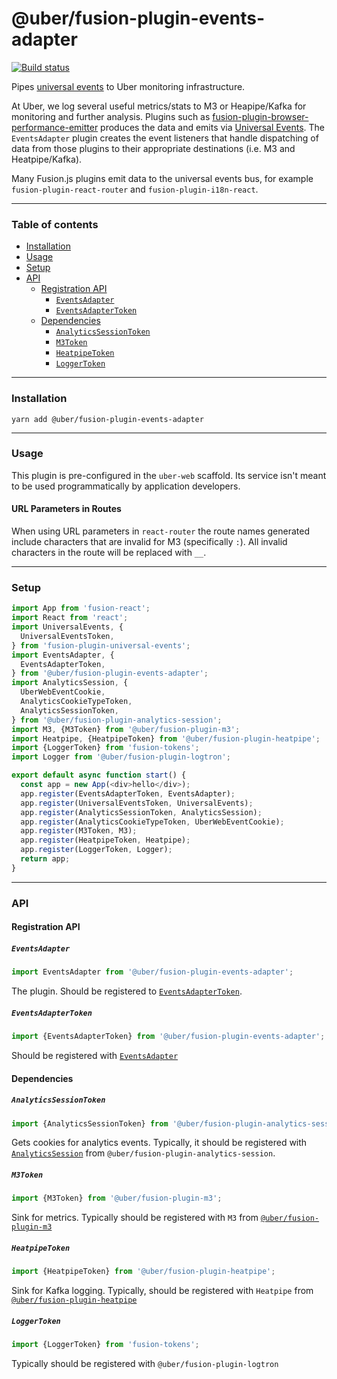 # @uber/fusion-plugin-events-adapter

[![Build status](https://badge.buildkite.com/e962e49f800a98e953516b0d036bc66501ccb5e90dcd7eff2f.svg?branch=master)](https://buildkite.com/uber/fusionjs)

Pipes [universal events](https://github.com/fusionjs/fusionjs/tree/master/fusion-plugin-universal-events) to Uber monitoring infrastructure.

At Uber, we log several useful metrics/stats to M3 or Heapipe/Kafka for monitoring and further analysis.
Plugins such as [fusion-plugin-browser-performance-emitter](https://github.com/fusionjs/fusionjs/tree/master/fusion-plugin-browser-performance-emitter) produces the data and emits via [Universal Events](https://github.com/fusionjs/fusionjs/tree/master/fusion-plugin-universal-events). The `EventsAdapter` plugin creates the event listeners that handle dispatching of data from those plugins to their appropriate destinations (i.e. M3 and Heatpipe/Kafka).

Many Fusion.js plugins emit data to the universal events bus, for example `fusion-plugin-react-router` and `fusion-plugin-i18n-react`.

---

### Table of contents

* [Installation](#installation)
* [Usage](#usage)
* [Setup](#setup)
* [API](#api)
  * [Registration API](#registration-api)
    * [`EventsAdapter`](#eventsadapter)
    * [`EventsAdapterToken`](#eventsadaptertoken)
  * [Dependencies](#dependencies)
    * [`AnalyticsSessionToken`](#analyticssessiontoken)
    * [`M3Token`](#m3token)
    * [`HeatpipeToken`](#heatpipetoken)
    * [`LoggerToken`](#loggertoken)

---

### Installation

```
yarn add @uber/fusion-plugin-events-adapter
```

---

### Usage

This plugin is pre-configured in the `uber-web` scaffold. Its service isn't meant to be used programmatically by application developers.

#### URL Parameters in Routes

When using URL parameters in `react-router` the route names generated include characters that are invalid for M3 (specifically `:`). All invalid characters in the route will be replaced with `__`.

---

### Setup

```js
import App from 'fusion-react';
import React from 'react';
import UniversalEvents, {
  UniversalEventsToken,
} from 'fusion-plugin-universal-events';
import EventsAdapter, {
  EventsAdapterToken,
} from '@uber/fusion-plugin-events-adapter';
import AnalyticsSession, {
  UberWebEventCookie,
  AnalyticsCookieTypeToken,
  AnalyticsSessionToken,
} from '@uber/fusion-plugin-analytics-session';
import M3, {M3Token} from '@uber/fusion-plugin-m3';
import Heatpipe, {HeatpipeToken} from '@uber/fusion-plugin-heatpipe';
import {LoggerToken} from 'fusion-tokens';
import Logger from '@uber/fusion-plugin-logtron';

export default async function start() {
  const app = new App(<div>hello</div>);
  app.register(EventsAdapterToken, EventsAdapter);
  app.register(UniversalEventsToken, UniversalEvents);
  app.register(AnalyticsSessionToken, AnalyticsSession);
  app.register(AnalyticsCookieTypeToken, UberWebEventCookie);
  app.register(M3Token, M3);
  app.register(HeatpipeToken, Heatpipe);
  app.register(LoggerToken, Logger);
  return app;
}
```

---

### API

#### Registration API

##### `EventsAdapter`

```js
import EventsAdapter from '@uber/fusion-plugin-events-adapter';
```

The plugin. Should be registered to [`EventsAdapterToken`](#eventsadaptertoken).

##### `EventsAdapterToken`

```js
import {EventsAdapterToken} from '@uber/fusion-plugin-events-adapter';
```

Should be registered with [`EventsAdapter`](#eventsadapter)

#### Dependencies

##### `AnalyticsSessionToken`

```js
import {AnalyticsSessionToken} from '@uber/fusion-plugin-analytics-session';
```

Gets cookies for analytics events. Typically, it should be registered with [`AnalyticsSession`](https://code.uberinternal.com/diffusion/WEFUSYW/#analyticssession) from `@uber/fusion-plugin-analytics-session`.

##### `M3Token`

```js
import {M3Token} from '@uber/fusion-plugin-m3';
```

Sink for metrics. Typically should be registered with `M3` from [`@uber/fusion-plugin-m3`](https://code.uberinternal.com/diffusion/WEFUSHE/#m3)

##### `HeatpipeToken`

```js
import {HeatpipeToken} from '@uber/fusion-plugin-heatpipe';
```

Sink for Kafka logging. Typically, should be registered with `Heatpipe` from [`@uber/fusion-plugin-heatpipe`](https://code.uberinternal.com/diffusion/WEFUSVQ/)

##### `LoggerToken`

```js
import {LoggerToken} from 'fusion-tokens';
```

Typically should be registered with `@uber/fusion-plugin-logtron`
